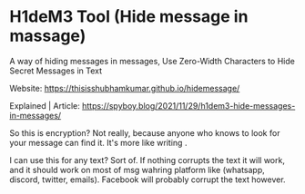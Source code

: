 # H1deM3 Tool (Hide message in massage)

A way of hiding messages in messages, Use Zero-Width Characters to Hide Secret Messages in Text

Website: https://thisisshubhamkumar.github.io/hidemessage/

Explained | Article: https://spyboy.blog/2021/11/29/h1dem3-hide-messages-in-messages/

So this is encryption?
Not really, because anyone who knows to look for your message can find it. It's more like writing <!-- hidden comments -->.

I can use this for any text?
Sort of. If nothing corrupts the text it will work, and it should work on most of msg wahring platform like (whatsapp, discord, twitter, emails). Facebook will probably corrupt the text however.
